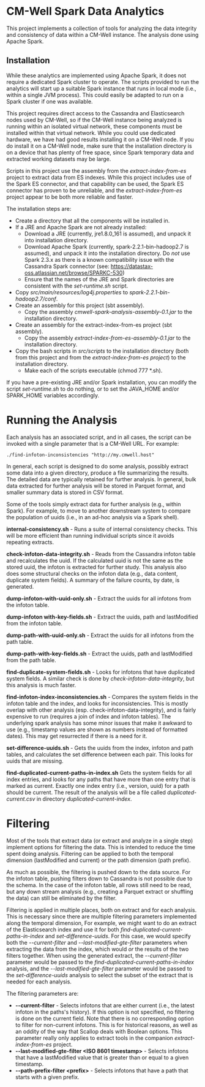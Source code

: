 # CM-Well Spark Data Analytics

This project implements a collection of tools for analyzing the data integrity and consistency of data
within a CM-Well instance. The analysis done using Apache Spark.

## Installation

While these analytics are implemented using Apache Spark, it does not require a dedicated Spark cluster
to operate. The scripts provided to run the analytics will start up a suitable Spark instance that runs
in local mode (i.e., within a single JVM process). This could easily be adapted to run on a Spark cluster
if one was available.

This project requires direct access to the Cassandra and Elasticsearch nodes used by CM-Well,
so if the CM-Well instance being analyzed is running within an isolated virtual network, these components
must be installed within that virtual network. While you could use dedicated hardware, we have had good
results installing it on a CM-Well node. If you do install it on a CM-Well node, make sure that the
installation directory is on a device that has plenty of free space, since Spark temporary data and
extracted working datasets may be large.

Scripts in this project use the assembly from the *extract-index-from-es* project to extract data from ES
indexes. While this project includes use of the Spark ES connector, and that capability can be used, 
the Spark ES connector has proven to be unreliable, 
and the *extract-index-from-es* project appear to be both more reliable and faster.

The installation steps are:
* Create a directory that all the components will be installed in.
* If a JRE and Apache Spark are not already installed:
    * Download a JRE (currently, jre1.8.0_161 is assumed), and unpack it into installation directory.
    * Download Apache Spark (currently, spark-2.2.1-bin-hadoop2.7 is assumed), and unpack it into the 
    installation directory. Do _not_ use Spark 2.3.x as there is a known compatibility issue with
    the Cassandra Spark connector (see: https://datastax-oss.atlassian.net/browse/SPARKC-530)
    * Ensure that the names of the JRE and Spark directories are consistent with the *set-runtime.sh* script.
* Copy *src/main/resources/log4j.properties* to *spark-2.2.1-bin-hadoop2.7/conf*.
* Create an assembly for this project (sbt assembly). 
    * Copy the assembly *cmwell-spark-analysis-assembly-0.1.jar* to the installation directory.
* Create an assembly for the extract-index-from-es project (sbt assembly). 
    * Copy the assembly *extract-index-from-es-assembly-0.1.jar* to the installation directory.
* Copy the bash scripts in *src/scripts* to the installation directory (both from this project
and from the *extract-index-from-es project*) to the installation directory.
    * Make each of the scripts executable (chmod 777 *.sh).

If you have a pre-existing JRE and/or Spark installation, you can modify the script _set-runtime.sh_ to do nothing,
or to set the JAVA_HOME and/or SPARK_HOME variables accordingly. 

# Running the Analysis

Each analysis has an associated script, and in all cases, the script can be
invoked with a single parameter that is a CM-Well URL. For example:

`./find-infoton-inconsistencies "http://my.cmwell.host"`

In general, each script is designed to do some analysis, possibly extract some data into a given directory,
produce a file summarizing the results. The detailed data are typically retained for further analysis.
In general, bulk data extracted for further analysis will be stored in Parquet format, and smaller summary
data is stored in CSV format.

Some of the tools simply extract data for further analysis (e.g., within Spark). For example, to move to another
downstream system to compare the population of uuids (i.e., in an ad-hoc analysis via a Spark shell).

**internal-consistency.sh** - Runs a suite of internal consistency checks. This will be more efficient than
running individual scripts since it avoids repeating extracts.

**check-infoton-data-integrity.sh** - Reads from the Cassandra infoton table and recalculates the uuid.
If the calculated uuid is not the same as the stored uuid, the infoton is extracted for further study.
This analysis also does some structural checks on the infoton data (e.g., data content, duplicate system fields).
A summary of the failure counts, by date, is generated.

**dump-infoton-with-uuid-only.sh** - Extract the uuids for all infotons from the infoton table.

**dump-infoton with-key-fields.sh** - Extract the uuids, path and lastModified from the infoton table.

**dump-path-with-uuid-only.sh** - Extract the uuids for all infotons from the path table.

**dump-path-with-key-fields.sh** - Extract the uuids, path and lastModified from the path table.

**find-duplicate-system-fields.sh** - Looks for infotons that have duplicated system fields. A similar check is done by
*check-infoton-data-integrity*, but this analysis is much faster.

**find-infoton-index-inconsistencies.sh** - Compares the system fields in the infoton table and the index, and looks
for inconsistencies. This is mostly overlap with other analysis (esp. check-infoton-data-integrity), and is fairly
expensive to run (requires a join of index and infoton tables). The underlying spark analysis has some minor issues
that make it awkward to use (e.g., timestamp values are shown as numbers instead of formatted dates). This may
get resurrected if there is a need for it.

**set-difference-uuids.sh** - Gets the uuids from the index, infoton and path tables, and calculates the set
difference between each pair. This looks for uuids that are missing.

**find-duplicated-current-paths-in-index.sh** Gets the system fields for all index entries, and looks for any
paths that have more than one entry that is marked as current. Exactly one index entry (i.e., version, uuid) 
for a path should be current.
The result of the analysis will be a file called *duplicated-current.csv* in directory *duplicated-current-index*.

# Filtering

Most of the tools that extract data (or extract and analyze in a single step) implement options for filtering
the data. This is intended to reduce the time spent doing analysis. Filtering can be applied to both the
temporal dimension (lastModified and current) or the path dimension (path prefix).

As much as possible, the filtering is pushed down to the data source. 
For the infoton table, pushing filters down to Cassandra is not possible due to the schema. 
In the case of the infoton table, all rows still need to be read, but any down stream analysis (e.g., creating
a Parquet extract or shuffling the data) can still be eliminated by the filter.

Filtering is applied in multiple places, both on extract and for each analysis.
This is necessary since there are multiple filtering parameters implemented along the temporal dimension,
For example, we might want to do an extract of the Elasticsearch index and use it for both 
*find-duplicated-current-paths-in-index* and *set-difference-uuids*. For this case, we would specify both the
*--current-filter* and *--last-modified-gte-filter* parameters when extracting the data from the index, which would
*or* the results of the two filters together. When using the generated extract, the *--current-filter* parameter
would be passed to the *find-duplicated-current-paths-in-index* analysis, and the *--last-modified-gte-filter*
parameter would be passed to the *set-difference-uuids* analysis to select the subset of the extract that is needed
for each analysis.

The filtering parameters are:

* **--current-filter** - Selects infotons that are either current (i.e., the latest
infoton in the paths's history). If this option is not specified, no filtering is done on the current field.
Note that there is no corresponding option to filter for non-current infotons. This is for historical reasons,
as well as an oddity of the way that Scallop deals with Boolean options. This parameter really only applies 
to extract tools in the companion *extract-index-from-es* project.
* **--last-modified-gte-filter <ISO 8601 timestamp>** - Selects infotons that have a lastModified value that is
greater than or equal to a given timestamp.
* **--path-prefix-filter \<prefix>** - Selects infotons that have a path that starts with a given prefix.

